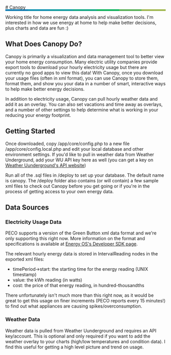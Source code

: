 <div style="
    background: linear-gradient(to right, rgba(0,122,177,1) 0%, rgba(0,122,177,1) 14%, rgba(0,142,174,1) 14%, rgba(0,142,174,1) 28%, rgba(0,154,156,1) 28%, rgba(0,154,156,1) 42%, rgba(0,165,127,1) 42%, rgba(0,165,127,1) 57%, rgba(0,177,88,1) 57%, rgba(0,177,88,1) 71%, rgba(85,175,83,1) 71%, rgba(85,175,83,1) 85%, rgba(158,182,76,1) 85%, rgba(158,182,76,1) 100%);
    width: 100%;
    height: 5px;
    margin-bottom: -20px;"></div>
# Canopy

Working title for home energy data analysis and visualization tools. I'm interested in how we use energy at home to help make better decisions, plus charts and data are fun :)

## What Does Canopy Do?

Canopy is primarily a visualization and data management tool to better view your home energy consumption. Many electric utility companies provide export tools to download your hourly electricity usage but there are currently no good apps to view this data! With Canopy, once you download your usage files (often in xml format), you can use Canopy to store them, format them, and show you your data in a number of smart, interactive ways to help make better energy decisions.

In addition to electricity usage, Canopy can pull hourly weather data and add it as an overlay. You can also set vacations and time away as overlays, and a number of other settings to help determine what is working in your reducing your energy footprint.

## Getting Started

Once downloaded, copy /app/core/config.php to a new file /app/core/config.local.php and edit your local database and other environment settings. If you'd like to pull in weather data from Weather Underground, add your WU API key here as well (you can get a key on [Weather Uunderground's API website](http://www.wunderground.com/weather/api/))

Run all of the .sql files in /deploy to set up your database. The default name is canopy. The /deploy folder also contains (or will contain) a few sample xml files to check out Canopy before you get going or if you're in the process of getting access to your own energy data.

## Data Sources

### Electricity Usage Data

PECO supports a version of the Green Button xml data format and we're only supporting this right now. More information on the format and specifications is available at [Energy OS's Developer SDK page](https://github.com/energyos/OpenESPI-GreenbuttonDataSDK/).

The relevant hourly energy data is stored in IntervalReading nodes in the exported xml files:

* timePeriod->start: the starting time for the energy reading (UNIX timestamp)
* value: the kWh reading (in watts)
* cost: the price of that energy reading, in hundred-thousandths

There unfortunately isn't much more than this right now, as it would be great to get this usage on finer increments (PECO reports every 15 minutes!) to find out what appliances are causing spikes/overconsumption.

### Weather Data

Weather data is pulled from Weather Uunderground and requires an API key/account. This is optional and only required if you want to add the weather overlay to your charts (high/low temperatures and condition data). I find this useful for getting a high level picture and trend on usage. 